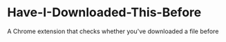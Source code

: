 Have-I-Downloaded-This-Before
=============================

A Chrome extension that checks whether you've downloaded a file before
